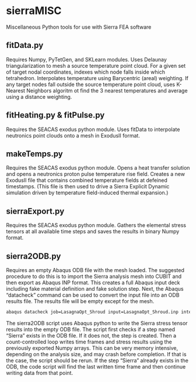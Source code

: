 # sierraMISC
Miscellaneous Python tools for use with Sierra FEA software

## fitData.py
Requires Numpy, PyTetGen, and SKLearn modules.  Uses Delaunay triangularization to mesh a source temperature point cloud.  For a given set of target nodal coordinates, indexes which node falls inside which tetrahedron.  Interpolates temperature using Barycentric (areal) weighting.  If any target nodes fall outside the source temperature point cloud, uses K-Nearest Neighbors algoritm ot find the 3 nearest temperatures and average using a distance weighting.

## fitHeating.py & fitPulse.py
Requires the SEACAS exodus python module.  Uses fitData to interpolate neutronics point clouds onto a mesh in ExodusII format.

## makeTemps.py
Requires the SEACAS exodus python module.  Opens a heat transfer solution and opens a neutronics proton pulse temperature rise field.  Creates a new ExodusII file that contains combined temperature fields at defeined timestamps.  (This file is then used to drive a Sierra Explicit Dynamic simulation driven by temperature field-induced thermal expansion.)

## sierraExport.py
Requires the SEACAS exodus python module.  Gathers the elemental stress tensors at all available time steps and saves the results in binary Numpy format.

## sierra2ODB.py
Requires an empty Abaqus ODB file with the mesh loaded.  The suggested procedure to do this is to import the Sierra analysis mesh into CUBIT and then export as Abaqus INP format.  This creates a full Abaqus input deck including fake material definition and fake solution step.  Next, the Abaqus “datacheck” command can be used to convert the input file into an ODB results file.  The results file will be empty except for the mesh.

```bash
abaqus datacheck job=LasagnaOpt_Shroud input=LasagnaOpt_Shroud.inp interactive
```

The sierra2ODB script uses Abaqus python to write the Sierra stress tensor results into the empty ODB file.  The script first checks if a step named “Sierra” exists in the ODB file.  If it does not, the step is created.  Then a count-controlled loop writes time frames and stress results using the previously exported Numpy arrays.  This can be very memory intensive, depending on the analysis size, and may crash before completion.  If that is the case, the script should be rerun.  If the step “Sierra” already exists in the ODB, the code script will find the last written time frame and then continue writing data from that point.
